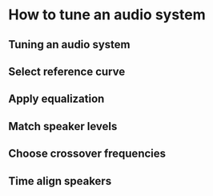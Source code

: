 # How to tune an audio system

## Tuning an audio system

## Select reference curve

## Apply equalization

## Match speaker levels

## Choose crossover frequencies

## Time align speakers



